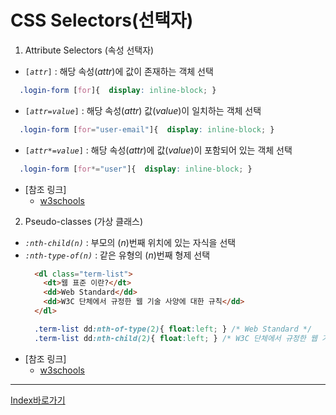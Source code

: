 
# CSS Selectors(선택자)

1. Attribute Selectors (속성 선택자)
  - `[`_`attr`_`]` : 해당 속성(_attr_)에 값이 존재하는 객체 선택
  ```css
    .login-form [for]{  display: inline-block; }
  ```
  - `[`_`attr`_`=`_`value`_`]` : 해당 속성(_attr_) 값(_value_)이 일치하는 객체 선택
  ```css
    .login-form [for="user-email"]{  display: inline-block; }
  ```
  - `[`_`attr`_`*=`_`value`_`]` : 해당 속성(_attr_)에 값(_value_)이 포함되어 있는 객체 선택
  ```css
    .login-form [for*="user"]{  display: inline-block; }
  ```
  - [참조 링크]
    - [w3schools](https://www.w3schools.com/css/css_attribute_selectors.asp)
2. Pseudo-classes (가상 클래스)
  - _`:nth-child(n)`_ : 부모의 (_n_)번째 위치에 있는 자식을 선택
  - _`:nth-type-of(n)`_ : 같은 유형의 (_n_)번째 형제 선택
    ```html
      <dl class="term-list">
        <dt>웹 표준 이란?</dt>
        <dd>Web Standard</dd>
        <dd>W3C 단체에서 규정한 웹 기술 사양에 대한 규칙</dd>
      </dl>
    ```
    ```css
      .term-list dd:nth-of-type(2){ float:left; } /* Web Standard */
      .term-list dd:nth-child(2){ float:left; } /* W3C 단체에서 규정한 웹 기술 사양에 대한 규칙 */
    ```
  - [참조 링크]
    - [w3schools](https://www.w3schools.com/css/css_pseudo_classes.asp)

------

[Index바로가기](https://github.com/seromkim1005/study)